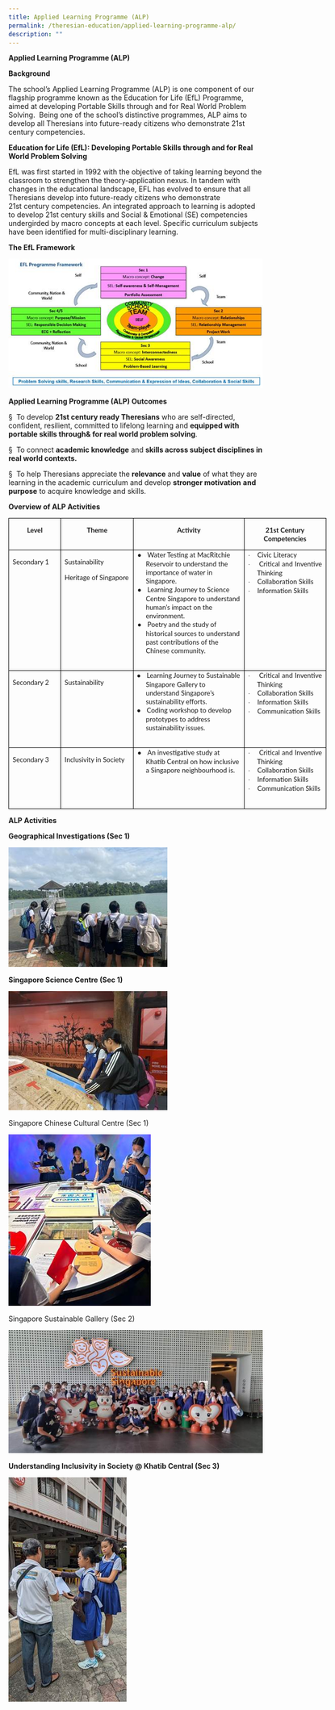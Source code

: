 ```yaml
---
title: Applied Learning Programme (ALP)
permalink: /theresian-education/applied-learning-programme-alp/
description: ""
---
```

<!-- /\* Font Definitions \*/ @font-face {font-family:Wingdings; panose-1:5 0 0 0 0 0 0 0 0 0;} @font-face {font-family:Latha; panose-1:2 0 4 0 0 0 0 0 0 0;} @font-face {font-family:"Cambria Math"; panose-1:2 4 5 3 5 4 6 3 2 4;} @font-face {font-family:DengXian; panose-1:2 1 6 0 3 1 1 1 1 1;} @font-face {font-family:Calibri; panose-1:2 15 5 2 2 2 4 3 2 4;} @font-face {font-family:inherit; panose-1:0 0 0 0 0 0 0 0 0 0;} @font-face {font-family:Lato; panose-1:2 15 5 2 2 2 4 3 2 3;} @font-face {font-family:"\\@DengXian"; panose-1:2 1 6 0 3 1 1 1 1 1;} /\* Style Definitions \*/ p.MsoNormal, li.MsoNormal, div.MsoNormal {margin-top:0in; margin-right:0in; margin-bottom:8.0pt; margin-left:0in; line-height:107%; font-size:11.0pt; font-family:"Calibri",sans-serif;} p.MsoListParagraph, li.MsoListParagraph, div.MsoListParagraph {margin-top:0in; margin-right:0in; margin-bottom:8.0pt; margin-left:.5in; line-height:107%; font-size:11.0pt; font-family:"Calibri",sans-serif;} p.MsoListParagraphCxSpFirst, li.MsoListParagraphCxSpFirst, div.MsoListParagraphCxSpFirst {margin-top:0in; margin-right:0in; margin-bottom:0in; margin-left:.5in; line-height:107%; font-size:11.0pt; font-family:"Calibri",sans-serif;} p.MsoListParagraphCxSpMiddle, li.MsoListParagraphCxSpMiddle, div.MsoListParagraphCxSpMiddle {margin-top:0in; margin-right:0in; margin-bottom:0in; margin-left:.5in; line-height:107%; font-size:11.0pt; font-family:"Calibri",sans-serif;} p.MsoListParagraphCxSpLast, li.MsoListParagraphCxSpLast, div.MsoListParagraphCxSpLast {margin-top:0in; margin-right:0in; margin-bottom:8.0pt; margin-left:.5in; line-height:107%; font-size:11.0pt; font-family:"Calibri",sans-serif;} .MsoChpDefault {font-family:"Calibri",sans-serif;} .MsoPapDefault {margin-bottom:8.0pt; line-height:107%;} @page WordSection1 {size:8.5in 11.0in; margin:1.0in 1.0in 1.0in 1.0in;} div.WordSection1 {page:WordSection1;} /\* List Definitions \*/ ol {margin-bottom:0in;} ul {margin-bottom:0in;} -->

**Applied Learning Programme (ALP)**

**Background**

The school’s Applied Learning Programme (ALP) is one component of our flagship programme known as the Education for Life (EfL) Programme, aimed at developing Portable Skills through and for Real World Problem Solving. &nbsp;Being one of the school’s distinctive programmes, ALP aims to develop all Theresians into future-ready citizens who demonstrate 21st century competencies.

**Education for Life (EfL): Developing Portable Skills through and for Real World Problem Solving**

EfL was first started in 1992 with the objective of taking learning beyond the classroom to strengthen the theory-application nexus. In tandem with changes in the educational landscape, EFL has evolved to ensure that all Theresians develop into future-ready citizens who demonstrate 21st&nbsp;century competencies. An integrated approach to learning is adopted to develop 21st century skills and Social &amp; Emotional (SE) competencies undergirded by macro concepts at each level. Specific curriculum subjects have been identified for multi-disciplinary learning.

**The EfL Framework**

![](/images/Applied%20Learning%20Prog/image001.jpg)

**Applied Learning Programme (ALP) Outcomes**

§&nbsp; To develop **21st century ready Theresians** who are self-directed, confident, resilient, committed to lifelong learning and **equipped with portable skills through&amp; for real world problem solving**.

§&nbsp; To connect **academic knowledge** and **skills across subject disciplines in real world contexts.**

§&nbsp; To help Theresians appreciate the **relevance** and **value** of what they are learning in the academic curriculum and develop **stronger motivation** **and purpose** to acquire knowledge and skills.

**Overview of ALP Activities**

<table cellpadding="0" cellspacing="0" border="1" style="border: currentColor; border-image: none; width: 472.2pt; border-collapse: collapse;" class="MsoTableGrid" width="630"><tbody><tr style="height: 12.55pt;"><td style="padding: 0in 5.4pt; border: 1pt solid windowtext; border-image: none; width: 71.75pt; height: 12.55pt;" valign="top" width="96"><p style="text-align: center; line-height: normal;" class="MsoNormal" align="center"><b><span style="font-family: &quot;Lato&quot;,sans-serif; font-size: 10pt;">Level</span></b></p></td><td style="border-width: 1pt 1pt 1pt medium; border-style: solid solid solid none; border-color: windowtext windowtext windowtext currentColor; padding: 0in 5.4pt; border-image: none; width: 1.5in; height: 12.55pt;" valign="top" width="144"><p style="text-align: center; line-height: normal;" class="MsoNormal" align="center"><b><span style="font-family: &quot;Lato&quot;,sans-serif; font-size: 10pt;">Theme</span></b></p></td><td style="border-width: 1pt 1pt 1pt medium; border-style: solid solid solid none; border-color: windowtext windowtext windowtext currentColor; padding: 0in 5.4pt; border-image: none; width: 174.4pt; height: 12.55pt;" valign="top" width="233"><p style="text-align: center; line-height: normal;" class="MsoNormal" align="center"><b><span style="font-family: &quot;Lato&quot;,sans-serif; font-size: 10pt;">Activity</span></b></p></td><td style="border-width: 1pt 1pt 1pt medium; border-style: solid solid solid none; border-color: windowtext windowtext windowtext currentColor; padding: 0in 5.4pt; border-image: none; width: 118.05pt; height: 12.55pt;" valign="top" width="157"><p style="text-align: center; line-height: normal;" class="MsoNormal" align="center"><b><span style="font-family: &quot;Lato&quot;,sans-serif; font-size: 10pt;">21st Century Competencies</span></b></p></td></tr><tr style="height: 12.55pt;"><td style="border-width: medium 1pt 1pt; border-style: none solid solid; border-color: currentColor windowtext windowtext; padding: 0in 5.4pt; border-image: none; width: 71.75pt; height: 12.55pt;" valign="top" width="96"><p style="text-align: justify; line-height: normal; margin-bottom: 0in; -ms-text-justify: inter-ideograph;" class="MsoNormal"><span style="font-family: &quot;Lato&quot;,sans-serif; font-size: 10pt;">Secondary 1</span></p></td><td style="border-width: medium 1pt 1pt medium; border-style: none solid solid none; border-color: currentColor windowtext windowtext currentColor; padding: 0in 5.4pt; width: 1.5in; height: 12.55pt;" valign="top" width="144"><p style="text-align: justify; line-height: normal; margin-bottom: 0in; -ms-text-justify: inter-ideograph;" class="MsoNormal"><span style="font-family: &quot;Lato&quot;,sans-serif; font-size: 10pt;">Sustainability</span></p><p style="text-align: justify; line-height: normal; margin-bottom: 0in; -ms-text-justify: inter-ideograph;" class="MsoNormal"><span style="font-family: &quot;Lato&quot;,sans-serif; font-size: 10pt;">Heritage of Singapore</span></p></td><td style="border-width: medium 1pt 1pt medium; border-style: none solid solid none; border-color: currentColor windowtext windowtext currentColor; padding: 0in 5.4pt; width: 174.4pt; height: 12.55pt;" valign="top" width="233"><p style="margin: 0in 0in 0in 12.5pt; line-height: normal; text-indent: -12.5pt;" class="MsoNormal"><span style="font-family: &quot;Times New Roman&quot;,serif; font-size: 10pt;">●<span style="font: 7pt/normal &quot;Times New Roman&quot;; font-size-adjust: none; font-stretch: normal;">&nbsp;&nbsp;&nbsp;&nbsp; </span></span><span style="font-family: &quot;Lato&quot;,sans-serif; font-size: 10pt;">Water Testing at MacRitchie Reservoir to understand the importance of water in Singapore.</span></p><p style="margin: 0in 0in 0in 12.5pt; line-height: normal; text-indent: -12.5pt;" class="MsoNormal"><span style="font-family: &quot;Times New Roman&quot;,serif; font-size: 10pt;">●<span style="font: 7pt/normal &quot;Times New Roman&quot;; font-size-adjust: none; font-stretch: normal;">&nbsp;&nbsp;&nbsp;&nbsp; </span></span><span style="font-family: &quot;Lato&quot;,sans-serif; font-size: 10pt;">Learning Journey to Science Centre Singapore to understand human’s impact on the environment.</span></p><p style="margin: 0in 0in 0in 12.5pt; line-height: normal; text-indent: -12.5pt;" class="MsoNormal"><span style="font-family: &quot;Times New Roman&quot;,serif; font-size: 10pt;">●<span style="font: 7pt/normal &quot;Times New Roman&quot;; font-size-adjust: none; font-stretch: normal;">&nbsp;&nbsp;&nbsp;&nbsp; </span></span><span style="font-family: &quot;Lato&quot;,sans-serif; font-size: 10pt;">Poetry and the study of historical sources to understand past contributions of the Chinese community.</span></p><p style="text-align: justify; line-height: normal; margin-bottom: 0in; -ms-text-justify: inter-ideograph;" class="MsoNormal"><span style="font-family: &quot;Lato&quot;,sans-serif; font-size: 10pt;">&nbsp;</span></p></td><td style="border-width: medium 1pt 1pt medium; border-style: none solid solid none; border-color: currentColor windowtext windowtext currentColor; padding: 0in 5.4pt; width: 118.05pt; height: 12.55pt;" valign="top" width="157"><p style="margin: 0in 0in 0in 13.5pt; text-align: justify; line-height: normal; text-indent: -13.5pt; -ms-text-justify: inter-ideograph;" class="MsoListParagraphCxSpFirst"><span style="font-family: Symbol; font-size: 10pt;">·<span style="font: 7pt/normal &quot;Times New Roman&quot;; font-size-adjust: none; font-stretch: normal;">&nbsp;&nbsp;&nbsp;&nbsp;&nbsp; </span></span><span style="font-family: &quot;Lato&quot;,sans-serif; font-size: 10pt;">Civic Literacy</span></p><p style="margin: 0in 0in 0in 13.5pt; text-align: justify; line-height: normal; text-indent: -13.5pt; -ms-text-justify: inter-ideograph;" class="MsoListParagraphCxSpMiddle"><span style="font-family: Symbol; font-size: 10pt;">·<span style="font: 7pt/normal &quot;Times New Roman&quot;; font-size-adjust: none; font-stretch: normal;">&nbsp;&nbsp;&nbsp;&nbsp;&nbsp; </span></span><span style="font-family: &quot;Lato&quot;,sans-serif; font-size: 10pt;">Critical and Inventive Thinking</span></p><p style="margin: 0in 0in 0in 13.5pt; text-align: justify; line-height: normal; text-indent: -13.5pt; -ms-text-justify: inter-ideograph;" class="MsoListParagraphCxSpMiddle"><span style="font-family: Symbol; font-size: 10pt;">·<span style="font: 7pt/normal &quot;Times New Roman&quot;; font-size-adjust: none; font-stretch: normal;">&nbsp;&nbsp;&nbsp;&nbsp;&nbsp; </span></span><span style="font-family: &quot;Lato&quot;,sans-serif; font-size: 10pt;">Collaboration Skills</span></p><p style="margin: 0in 0in 0in 13.5pt; text-align: justify; line-height: normal; text-indent: -13.5pt; -ms-text-justify: inter-ideograph;" class="MsoListParagraphCxSpMiddle"><span style="font-family: Symbol; font-size: 10pt;">·<span style="font: 7pt/normal &quot;Times New Roman&quot;; font-size-adjust: none; font-stretch: normal;">&nbsp;&nbsp;&nbsp;&nbsp;&nbsp; </span></span><span style="font-family: &quot;Lato&quot;,sans-serif; font-size: 10pt;">Information Skills</span></p><p style="margin: 0in 0in 0in 13.5pt; text-align: justify; line-height: normal; -ms-text-justify: inter-ideograph;" class="MsoListParagraphCxSpLast"><span style="font-family: &quot;Lato&quot;,sans-serif; font-size: 10pt;">&nbsp;</span></p></td></tr><tr style="height: 12.55pt;"><td style="border-width: medium 1pt 1pt; border-style: none solid solid; border-color: currentColor windowtext windowtext; padding: 0in 5.4pt; border-image: none; width: 71.75pt; height: 12.55pt;" valign="top" width="96"><p style="text-align: justify; line-height: normal; margin-bottom: 0in; -ms-text-justify: inter-ideograph;" class="MsoNormal"><span style="font-family: &quot;Lato&quot;,sans-serif; font-size: 10pt;">Secondary 2</span></p></td><td style="border-width: medium 1pt 1pt medium; border-style: none solid solid none; border-color: currentColor windowtext windowtext currentColor; padding: 0in 5.4pt; width: 1.5in; height: 12.55pt;" valign="top" width="144"><p style="text-align: justify; line-height: normal; margin-bottom: 0in; -ms-text-justify: inter-ideograph;" class="MsoNormal"><span style="font-family: &quot;Lato&quot;,sans-serif; font-size: 10pt;">Sustainability</span></p></td><td style="border-width: medium 1pt 1pt medium; border-style: none solid solid none; border-color: currentColor windowtext windowtext currentColor; padding: 0in 5.4pt; width: 174.4pt; height: 12.55pt;" valign="top" width="233"><p style="margin: 0in 0in 0in 12.5pt; line-height: normal; text-indent: -13.5pt;" class="MsoNormal"><span style="font-family: &quot;Times New Roman&quot;,serif; font-size: 10pt;">●<span style="font: 7pt/normal &quot;Times New Roman&quot;; font-size-adjust: none; font-stretch: normal;">&nbsp;&nbsp;&nbsp;&nbsp; </span></span><span style="font-family: &quot;Lato&quot;,sans-serif; font-size: 10pt;">Learning Journey to Sustainable Singapore Gallery to understand Singapore’s sustainability efforts.</span></p><p style="margin: 0in 0in 0in 12.5pt; line-height: normal; text-indent: -13.5pt;" class="MsoNormal"><span style="font-family: &quot;Times New Roman&quot;,serif; font-size: 10pt;">●<span style="font: 7pt/normal &quot;Times New Roman&quot;; font-size-adjust: none; font-stretch: normal;">&nbsp;&nbsp;&nbsp;&nbsp; </span></span><span style="font-family: &quot;Lato&quot;,sans-serif; font-size: 10pt;">Coding workshop to develop prototypes to address sustainability issues.</span></p><p style="text-align: justify; line-height: normal; margin-bottom: 0in; -ms-text-justify: inter-ideograph;" class="MsoNormal"><span style="font-family: &quot;Lato&quot;,sans-serif; font-size: 10pt;">&nbsp;</span></p></td><td style="border-width: medium 1pt 1pt medium; border-style: none solid solid none; border-color: currentColor windowtext windowtext currentColor; padding: 0in 5.4pt; width: 118.05pt; height: 12.55pt;" valign="top" width="157"><p style="margin: 0in 0in 0in 13.5pt; text-align: justify; line-height: normal; text-indent: -13.5pt; -ms-text-justify: inter-ideograph;" class="MsoListParagraphCxSpFirst"><span style="font-family: Symbol; font-size: 10pt;">·<span style="font: 7pt/normal &quot;Times New Roman&quot;; font-size-adjust: none; font-stretch: normal;">&nbsp;&nbsp;&nbsp;&nbsp;&nbsp; </span></span><span style="font-family: &quot;Lato&quot;,sans-serif; font-size: 10pt;">Critical and Inventive Thinking</span></p><p style="margin: 0in 0in 0in 13.5pt; text-align: justify; line-height: normal; text-indent: -13.5pt; -ms-text-justify: inter-ideograph;" class="MsoListParagraphCxSpMiddle"><span style="font-family: Symbol; font-size: 10pt;">·<span style="font: 7pt/normal &quot;Times New Roman&quot;; font-size-adjust: none; font-stretch: normal;">&nbsp;&nbsp;&nbsp;&nbsp;&nbsp; </span></span><span style="font-family: &quot;Lato&quot;,sans-serif; font-size: 10pt;">Collaboration Skills</span></p><p style="margin: 0in 0in 0in 13.5pt; text-align: justify; line-height: normal; text-indent: -13.5pt; -ms-text-justify: inter-ideograph;" class="MsoListParagraphCxSpMiddle"><span style="font-family: Symbol; font-size: 10pt;">·<span style="font: 7pt/normal &quot;Times New Roman&quot;; font-size-adjust: none; font-stretch: normal;">&nbsp;&nbsp;&nbsp;&nbsp;&nbsp; </span></span><span style="font-family: &quot;Lato&quot;,sans-serif; font-size: 10pt;">Information Skills</span></p><p style="margin: 0in 0in 0in 13.5pt; text-align: justify; line-height: normal; text-indent: -13.5pt; -ms-text-justify: inter-ideograph;" class="MsoListParagraphCxSpLast"><span style="font-family: Symbol; font-size: 10pt;">·<span style="font: 7pt/normal &quot;Times New Roman&quot;; font-size-adjust: none; font-stretch: normal;">&nbsp;&nbsp;&nbsp;&nbsp;&nbsp; </span></span><span style="font-family: &quot;Lato&quot;,sans-serif; font-size: 10pt;">Communication Skills</span></p><p style="text-align: justify; line-height: normal; margin-bottom: 0in; -ms-text-justify: inter-ideograph;" class="MsoNormal"><span style="font-family: &quot;Lato&quot;,sans-serif; font-size: 10pt;">&nbsp;</span></p></td></tr><tr style="height: 12.55pt;"><td style="border-width: medium 1pt 1pt; border-style: none solid solid; border-color: currentColor windowtext windowtext; padding: 0in 5.4pt; border-image: none; width: 71.75pt; height: 12.55pt;" valign="top" width="96"><p style="text-align: justify; line-height: normal; margin-bottom: 0in; -ms-text-justify: inter-ideograph;" class="MsoNormal"><span style="font-family: &quot;Lato&quot;,sans-serif; font-size: 10pt;">Secondary 3</span></p></td><td style="border-width: medium 1pt 1pt medium; border-style: none solid solid none; border-color: currentColor windowtext windowtext currentColor; padding: 0in 5.4pt; width: 1.5in; height: 12.55pt;" valign="top" width="144"><p style="text-align: justify; line-height: normal; margin-bottom: 0in; -ms-text-justify: inter-ideograph;" class="MsoNormal"><span style="font-family: &quot;Lato&quot;,sans-serif; font-size: 10pt;">Inclusivity in Society</span></p></td><td style="border-width: medium 1pt 1pt medium; border-style: none solid solid none; border-color: currentColor windowtext windowtext currentColor; padding: 0in 5.4pt; width: 174.4pt; height: 12.55pt;" valign="top" width="233"><p style="margin: 0in 0in 0in 12.5pt; line-height: normal; text-indent: -12.5pt;" class="MsoNormal"><span style="font-family: &quot;Times New Roman&quot;,serif; font-size: 10pt;">●<span style="font: 7pt/normal &quot;Times New Roman&quot;; font-size-adjust: none; font-stretch: normal;">&nbsp;&nbsp;&nbsp;&nbsp; </span></span><span style="font-family: &quot;Lato&quot;,sans-serif; font-size: 10pt;">An investigative study at Khatib Central on how inclusive a Singapore neighbourhood is.</span></p><p style="text-align: justify; line-height: normal; margin-bottom: 0in; -ms-text-justify: inter-ideograph;" class="MsoNormal"><b><span style="font-family: &quot;Lato&quot;,sans-serif; font-size: 10pt;">&nbsp;</span></b></p></td><td style="border-width: medium 1pt 1pt medium; border-style: none solid solid none; border-color: currentColor windowtext windowtext currentColor; padding: 0in 5.4pt; width: 118.05pt; height: 12.55pt;" valign="top" width="157"><p style="margin: 0in 0in 0in 13.5pt; text-align: justify; line-height: normal; text-indent: -13.5pt; -ms-text-justify: inter-ideograph;" class="MsoListParagraphCxSpFirst"><span style="font-family: Symbol; font-size: 10pt;">·<span style="font: 7pt/normal &quot;Times New Roman&quot;; font-size-adjust: none; font-stretch: normal;">&nbsp;&nbsp;&nbsp;&nbsp;&nbsp; </span></span><span style="font-family: &quot;Lato&quot;,sans-serif; font-size: 10pt;">Critical and Inventive Thinking</span></p><p style="margin: 0in 0in 0in 13.5pt; text-align: justify; line-height: normal; text-indent: -13.5pt; -ms-text-justify: inter-ideograph;" class="MsoListParagraphCxSpMiddle"><span style="font-family: Symbol; font-size: 10pt;">·<span style="font: 7pt/normal &quot;Times New Roman&quot;; font-size-adjust: none; font-stretch: normal;">&nbsp;&nbsp;&nbsp;&nbsp;&nbsp; </span></span><span style="font-family: &quot;Lato&quot;,sans-serif; font-size: 10pt;">Collaboration Skills</span></p><p style="margin: 0in 0in 0in 13.5pt; text-align: justify; line-height: normal; text-indent: -13.5pt; -ms-text-justify: inter-ideograph;" class="MsoListParagraphCxSpMiddle"><span style="font-family: Symbol; font-size: 10pt;">·<span style="font: 7pt/normal &quot;Times New Roman&quot;; font-size-adjust: none; font-stretch: normal;">&nbsp;&nbsp;&nbsp;&nbsp;&nbsp; </span></span><span style="font-family: &quot;Lato&quot;,sans-serif; font-size: 10pt;">Information Skills</span></p><p style="margin: 0in 0in 0in 13.5pt; text-align: justify; line-height: normal; text-indent: -13.5pt; -ms-text-justify: inter-ideograph;" class="MsoListParagraphCxSpLast"><span style="font-family: Symbol; font-size: 10pt;">·<span style="font: 7pt/normal &quot;Times New Roman&quot;; font-size-adjust: none; font-stretch: normal;">&nbsp;&nbsp;&nbsp;&nbsp;&nbsp; </span></span><span style="font-family: &quot;Lato&quot;,sans-serif; font-size: 10pt;">Communication Skills</span></p><p style="text-align: justify; line-height: normal; margin-bottom: 0in; -ms-text-justify: inter-ideograph;" class="MsoNormal"><span style="font-family: &quot;Lato&quot;,sans-serif; font-size: 10pt;">&nbsp;</span></p></td></tr></tbody></table>

**ALP Activities**

**Geographical Investigations (Sec 1)**

![](/images/Applied%20Learning%20Prog/image002.jpg)

**Singapore Science Centre (Sec 1)**

![](/images/Applied%20Learning%20Prog/image003.jpg)

Singapore Chinese Cultural Centre (Sec 1)

![](/images/Applied%20Learning%20Prog/image004.jpg)

Singapore Sustainable Gallery (Sec 2)

![](/images/Applied%20Learning%20Prog/image005.jpg)

**Understanding Inclusivity in Society @ Khatib Central (Sec 3)**

![](/images/Applied%20Learning%20Prog/image006.jpg)